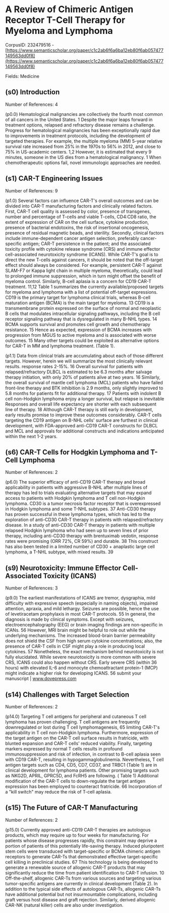 # A Review of Chimeric Antigen Receptor T-Cell Therapy for Myeloma and Lymphoma

CorpusID: 232479516 - [https://www.semanticscholar.org/paper/c1c2ab6f6a6ba12eb80f6ab057477149563dd0f8](https://www.semanticscholar.org/paper/c1c2ab6f6a6ba12eb80f6ab057477149563dd0f8)

Fields: Medicine

## (s0) Introduction
Number of References: 4

(p0.0) Hematological malignancies are collectively the fourth most common of all cancers in the United States. 1 Despite the major leaps forward in treatment options, relapsed and refractory disease remains a challenge. Progress for hematological malignancies has been exceptionally rapid due to improvements in treatment protocols, including the development of targeted therapies. For example, the multiple myeloma (MM) 5-year relative survival rate increased from 25% in the 1970s to 56% in 2012, and close to 75% in US-academic centers. 1,2 However, it is estimated that every 9 minutes, someone in the US dies from a hematological malignancy. 1 When chemotherapeutic options fail, novel immunologic approaches are needed.
## (s1) CAR-T Engineering Issues
Number of References: 9

(p1.0) Several factors can influence CAR-T's overall outcomes and can be divided into CAR-T manufacturing factors and clinically related factors. First, CAR-T cell quality is assessed by color, presence of transgenes, number and percentage of T-cells and viable T-cells, CD4:CD8 ratio, the extent of expression of CAR on the cell surface, cytokine production, presence of bacterial endotoxins, the risk of insertional oncogenesis, presence of residual magnetic beads, and sterility. Secondly, clinical factors include immune-dependent cancer antigen selection, preferably cancer-specific antigen; CAR-T persistence in the patient; and the associated toxicity profile with cytokine release syndrome (CRS) and immune effector cell-associated neurotoxicity syndrome (ICANS). While CAR-T's goal is to direct the new T-cells against cancers, it should be noted that the off-target effect should always be considered. For example, persistent CAR-T against SLAM-F7 or Kappa light chain in multiple myeloma, theoretically, could lead to prolonged immune suppression, which in turn might offset the benefit of myeloma control. Similarly, B-cell aplasia is a concern for CD19 CAR-T treatment. 11,12 Table 1 summarizes the currently available/proposed targets for myeloma and lymphoma with a list of potential off-target expressions. CD19 is the primary target for lymphoma clinical trials, whereas B-cell maturation antigen (BCMA) is the main target for myeloma. 13 CD19 is a transmembrane protein expressed on the surface of normal and neoplastic B cells that modulates intracellular signaling pathways, including the B cell receptor signaling pathway that is dysregulated in many B-NHL types. 14 BCMA supports survival and promotes cell growth and chemotherapy resistance. 15 Hence as expected, expression of BCMA increases with progression from MGUS to active myeloma and is associated with worse outcomes. 15 Many other targets could be exploited as alternative options for CAR-T in MM and lymphoma treatment. (Table 1).

(p1.1) Data from clinical trials are accumulating about each of those different targets. However, herein we will summarize the most clinically relevant results. response rates 2-15%. 16 Overall survival for patients with relapsed/refractory DLBCL is estimated to be 6.3 months after salvage therapy initiation, with only 20% of patients alive at two years. 16 Similarly, the overall survival of mantle cell lymphoma (MCL) patients who have failed front-line therapy and BTK inhibition is 2.9 months, only slightly improved to 5.8 months for patients fit for additional therapy. 17 Patients with indolent B cell non-Hodgkin lymphoma enjoy a longer survival, but relapse is inevitable Responses and overall life expectancy are shorter with   each subsequent line of therapy. 18 Although CAR-T therapy is still early in development, early results promise to improve these outcomes considerably. CAR-T cells targeting the CD19 antigen on B-NHL cells' surface are furthest in clinical development, with FDA-approved anti-CD19 CAR-T constructs for DLBCL and MCL and approvals for additional constructs and indications anticipated within the next 1-2 years.
## (s6) CAR-T Cells for Hodgkin Lymphoma and T-Cell Lymphoma
Number of References: 2

(p6.0) The superior efficacy of anti-CD19 CAR-T therapy and broad applicability in patients with aggressive B-NHL after multiple lines of therapy has led to trials evaluating alternative targets that may expand access to patients with Hodgkin lymphoma and T cell non-Hodgkin lymphoma. CD30 is a tumor necrosis factor receptor that is overexpressed in Hodgkin lymphoma and some T-NHL subtypes. 37 Anti-CD30 therapy has proven successful in these lymphoma types, which has led to the exploration of anti-CD30 CAR-T therapy in patients with relapsed/refractory disease. In a study of anti-CD30 CAR-T therapy in patients with multiple relapsed Hodgkin lymphoma who had seen up to seven lines of prior therapy, including anti-CD30 therapy with brentuximab vedotin, response rates were promising (ORR 72%, CR 59%) and durable. 38 This construct has also been tested in a limited number of CD30 + anaplastic large cell lymphoma, a T-NHL subtype, with mixed results. 39
## (s9) Neurotoxicity: Immune Effector Cell-Associated Toxicity (ICANS)
Number of References: 3

(p9.0) The earliest manifestations of ICANS are tremor, dysgraphia, mild difficulty with expressive speech (especially in naming objects), impaired attention, apraxia, and mild lethargy. Seizures are possible, hence the use of levetiracetam prophylaxis in most CAR-T protocols. 55 In general, the diagnosis is made by clinical symptoms. Except with seizures, electroencephalography (EEG) or brain imaging findings are non-specific in ICANs. 56 However, MRI brain might be helpful to role out while the underlying mechanisms. The increased blood-brain barrier permeability does not shield the CSF from high serum cytokine concentrations; also, the presence of CAR-T cells in CSF might play a role in producing local cytokines. 57 Nonetheless, the exact mechanism behind neurotoxicity is not fully elucidated. While severe neurotoxicity is more common with severe CRS, ICANS could also happen without CRS. Early severe CRS (within 36 hours) with elevated IL-6 and monocyte chemoattractant protein-1 (MCP) might indicate a higher risk for developing ICANS. 56 submit your manuscript | www.dovepress.com
## (s14) Challenges with Target Selection
Number of References: 2

(p14.0) Targeting T cell antigens for peripheral and cutaneous T cell lymphoma has proven challenging. T cell antigens are frequently downregulated or lost during T cell lymphomagenesis, 65 limiting CAR-T's applicability in T cell non-Hodgkin lymphoma. Furthermore, expression of the target antigen on the CAR-T cell surface results in fratricide, with blunted expansion and CAR-T cells' reduced viability. Finally, targeting markers expressed by normal T cells results in profound immunosuppression and risk of infection, in contrast to B-cell aplasia seen with CD19 CAR-T, resulting in hypogammaglobulinemia. Nevertheless, T cell antigen targets such as CD4, CD5, CD7, CD37, and TRBC1 (Table 1) are in clinical development for lymphoma patients. Other promising targets such as NKG2D, APRIL, GPRC5D, and FcRH5 are following. ( Table 1) Additional modification of the CAR-T cells to down-regulate the target antigen expression has been employed to counteract fratricide. 66 Incorporation of a "kill switch" may reduce the risk of T-cell aplasia.
## (s15) The Future of CAR-T Manufacturing
Number of References: 2

(p15.0) Currently approved anti-CD19 CAR-T therapies are autologous products, which may require up to four weeks for manufacturing. For patients whose disease progresses rapidly, this constraint may deprive a portion of patients of this potentially life-saving therapy. Induced pluripotent stem cells were transduced with target-specific or BCMA chimeric antigen receptors to generate CAR-Ts that demonstrated effective target-specific cell killing in preclinical studies. 67 This technology is being developed to generate a renewable source of allogenic CAR-T products that may significantly reduce the time from patient identification to CAR-T infusion. 10 Off-the-shelf, allogenic CAR-Ts from various sources and targeting various tumor-specific antigens are currently in clinical development (Table 2). In addition to the typical side effects of autologous CAR-Ts, allogenic CAR-Ts have additional potential but not insurmountable complications, including graft versus host disease and graft rejection. Similarly, derived allogenic CAR-NK (natural killer) cells are also under investigation.
